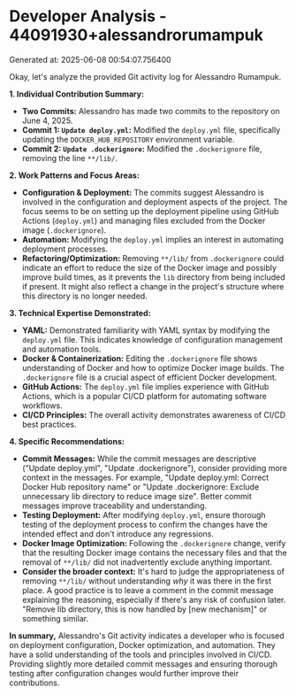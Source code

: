 # Developer Analysis - 44091930+alessandrorumampuk
Generated at: 2025-06-08 00:54:07.756400

Okay, let's analyze the provided Git activity log for Alessandro Rumampuk.

**1. Individual Contribution Summary:**

*   **Two Commits:** Alessandro has made two commits to the repository on June 4, 2025.
*   **Commit 1: `Update deploy.yml`:** Modified the `deploy.yml` file, specifically updating the `DOCKER_HUB_REPOSITORY` environment variable.
*   **Commit 2: `Update .dockerignore`:** Modified the `.dockerignore` file, removing the line `**/lib/`.

**2. Work Patterns and Focus Areas:**

*   **Configuration & Deployment:** The commits suggest Alessandro is involved in the configuration and deployment aspects of the project. The focus seems to be on setting up the deployment pipeline using GitHub Actions (`deploy.yml`) and managing files excluded from the Docker image (`.dockerignore`).
*   **Automation:** Modifying the `deploy.yml` implies an interest in automating deployment processes.
*   **Refactoring/Optimization:** Removing `**/lib/` from `.dockerignore` could indicate an effort to reduce the size of the Docker image and possibly improve build times, as it prevents the `lib` directory from being included if present.  It might also reflect a change in the project's structure where this directory is no longer needed.

**3. Technical Expertise Demonstrated:**

*   **YAML:** Demonstrated familiarity with YAML syntax by modifying the `deploy.yml` file. This indicates knowledge of configuration management and automation tools.
*   **Docker & Containerization:** Editing the `.dockerignore` file shows understanding of Docker and how to optimize Docker image builds. The `.dockerignore` file is a crucial aspect of efficient Docker development.
*   **GitHub Actions:** The `deploy.yml` file implies experience with GitHub Actions, which is a popular CI/CD platform for automating software workflows.
*   **CI/CD Principles:**  The overall activity demonstrates awareness of CI/CD best practices.

**4. Specific Recommendations:**

*   **Commit Messages:** While the commit messages are descriptive ("Update deploy.yml", "Update .dockerignore"), consider providing more context in the messages. For example, "Update deploy.yml: Correct Docker Hub repository name" or "Update .dockerignore: Exclude unnecessary lib directory to reduce image size".  Better commit messages improve traceability and understanding.
*   **Testing Deployment:**  After modifying `deploy.yml`, ensure thorough testing of the deployment process to confirm the changes have the intended effect and don't introduce any regressions.
*   **Docker Image Optimization:**  Following the `.dockerignore` change, verify that the resulting Docker image contains the necessary files and that the removal of `**/lib/` did not inadvertently exclude anything important.
*   **Consider the broader context:**  It's hard to judge the appropriateness of removing `**/lib/` without understanding *why* it was there in the first place. A good practice is to leave a comment in the commit message explaining the reasoning, especially if there's any risk of confusion later.  "Remove lib directory, this is now handled by [new mechanism]" or something similar.

**In summary,** Alessandro's Git activity indicates a developer who is focused on deployment configuration, Docker optimization, and automation. They have a solid understanding of the tools and principles involved in CI/CD. Providing slightly more detailed commit messages and ensuring thorough testing after configuration changes would further improve their contributions.
